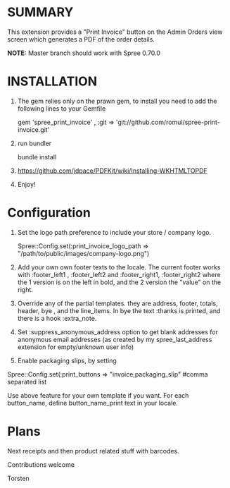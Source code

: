 SUMMARY
=======

This extension provides a "Print Invoice" button on the Admin Orders view screen which generates a PDF of the order details.

**NOTE:** Master branch should work with Spree 0.70.0

 
INSTALLATION
============

1. The gem relies only on the prawn gem, to install you need to add the following lines to your Gemfile

    gem 'spree_print_invoice' , :git => 'git://github.com/romul/spree-print-invoice.git'

2. run bundler

    bundle install

3. https://github.com/jdpace/PDFKit/wiki/Installing-WKHTMLTOPDF
4. Enjoy!

Configuration
==============

1. Set the logo path preference to include your store / company logo.

    Spree::Config.set(:print_invoice_logo_path => "/path/to/public/images/company-logo.png")

2. Add your own own footer texts to the locale. The current footer works with :footer_left1 , :footer_left2 and :footer_right1, :footer_right2 where the 1 version is on the left in bold, and the 2 version the "value" on the right.

3. Override any of the partial templates. they are address, footer, totals, header, bye , and the line_items. In bye the text :thanks is printed, and there is a hook :extra_note.

4. Set :suppress_anonymous_address option to get blank addresses for anonymous email addresses (as created by my spree_last_address extension for empty/unknown user info)

5. Enable packaging slips, by setting 

  Spree::Config.set(:print_buttons => "invoice,packaging_slip"  #comma separated list

 Use above feature for your own template if you want. For each button_name, define button_name_print text in your locale.

Plans
=====
Next receipts and then product related stuff with barcodes.


Contributions welcome

Torsten
